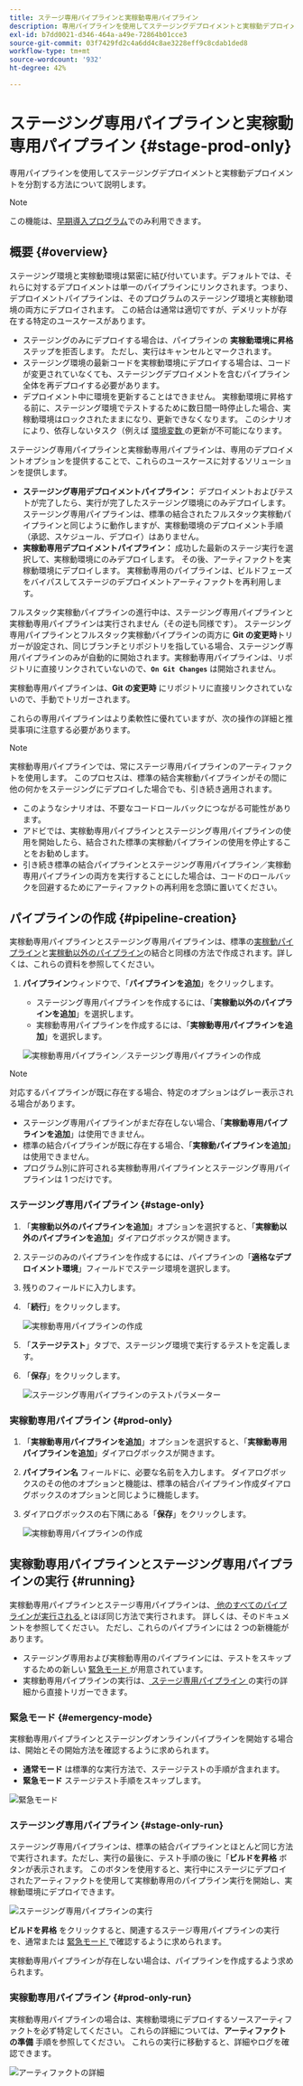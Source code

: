 ```yaml
---
title: ステージ専用パイプラインと実稼動専用パイプライン
description: 専用パイプラインを使用してステージングデプロイメントと実稼動デプロイメントを分割する方法について説明します。
exl-id: b7dd0021-d346-464a-a49e-72864b01cce3
source-git-commit: 03f7429fd2c4a6dd4c8ae3228eff9c8cdab1ded8
workflow-type: tm+mt
source-wordcount: '932'
ht-degree: 42%

---
```


# ステージング専用パイプラインと実稼動専用パイプライン {#stage-prod-only}

専用パイプラインを使用してステージングデプロイメントと実稼動デプロイメントを分割する方法について説明します。

>[!NOTE]
>
>この機能は、[早期導入プログラム](/help/release-notes/current.md#early-adoption)でのみ利用できます。

## 概要 {#overview}

ステージング環境と実稼動環境は緊密に結び付いています。デフォルトでは、それらに対するデプロイメントは単一のパイプラインにリンクされます。つまり、デプロイメントパイプラインは、そのプログラムのステージング環境と実稼動環境の両方にデプロイされます。 この結合は通常は適切ですが、デメリットが存在する特定のユースケースがあります。

* ステージングのみにデプロイする場合は、パイプラインの **実稼動環境に昇格** ステップを拒否します。 ただし、実行はキャンセルとマークされます。
* ステージング環境の最新コードを実稼動環境にデプロイする場合は、コードが変更されていなくても、ステージングデプロイメントを含むパイプライン全体を再デプロイする必要があります。
* デプロイメント中に環境を更新することはできません。 実稼動環境に昇格する前に、ステージング環境でテストするために数日間一時停止した場合、実稼動環境はロックされたままになり、更新できなくなります。 このシナリオにより、依存しないタスク（例えば [ 環境変数 ](/help/getting-started/build-environment.md#environment-variables) の更新が不可能になります。

ステージング専用パイプラインと実稼動専用パイプラインは、専用のデプロイメントオプションを提供することで、これらのユースケースに対するソリューションを提供します。

* **ステージング専用デプロイメントパイプライン：** デプロイメントおよびテストが完了したら、実行が完了したステージング環境にのみデプロイします。 ステージング専用パイプラインは、標準の結合されたフルスタック実稼動パイプラインと同じように動作しますが、実稼動環境のデプロイメント手順（承認、スケジュール、デプロイ）はありません。
* **実稼動専用デプロイメントパイプライン：** 成功した最新のステージ実行を選択して、実稼動環境にのみデプロイします。 その後、アーティファクトを実稼動環境にデプロイします。 実稼動専用のパイプラインは、ビルドフェーズをバイパスしてステージのデプロイメントアーティファクトを再利用します。

フルスタック実稼動パイプラインの進行中は、ステージング専用パイプラインと実稼動専用パイプラインは実行されません（その逆も同様です）。 ステージング専用パイプラインとフルスタック実稼動パイプラインの両方に **Git の変更時**&#x200B;トリガーが設定され、同じブランチとリポジトリを指している場合、ステージング専用パイプラインのみが自動的に開始されます。実稼動専用パイプラインは、リポジトリに直接リンクされていないので、**`On Git Changes`** は開始されません。

実稼動専用パイプラインは、**Git の変更時** にリポジトリに直接リンクされていないので、手動でトリガーされます。

これらの専用パイプラインはより柔軟性に優れていますが、次の操作の詳細と推奨事項に注意する必要があります。

>[!NOTE]
>
>実稼動専用パイプラインでは、常にステージ専用パイプラインのアーティファクトを使用します。 このプロセスは、標準の結合実稼動パイプラインがその間に他の何かをステージングにデプロイした場合でも、引き続き適用されます。
>
>* このようなシナリオは、不要なコードロールバックにつながる可能性があります。
>* アドビでは、実稼動専用パイプラインとステージング専用パイプラインの使用を開始したら、結合された標準の実稼動パイプラインの使用を停止することをお勧めします。
>* 引き続き標準の結合パイプラインとステージング専用パイプライン／実稼動専用パイプラインの両方を実行することにした場合は、コードのロールバックを回避するためにアーティファクトの再利用を念頭に置いてください。

## パイプラインの作成 {#pipeline-creation}

実稼動専用パイプラインとステージング専用パイプラインは、標準の[実稼動パイプライン](/help/using/production-pipelines.md)と[実稼動以外のパイプライン](/help/using/non-production-pipelines.md)の結合と同様の方法で作成されます。詳しくは、これらの資料を参照してください。

1. **パイプライン**&#x200B;ウィンドウで、「**パイプラインを追加**」をクリックします。

   * ステージング専用パイプラインを作成するには、「**実稼動以外のパイプラインを追加**」を選択します。
   * 実稼動専用パイプラインを作成するには、「**実稼動専用パイプラインを追加**」を選択します。

   ![実稼動専用パイプライン／ステージング専用パイプラインの作成](/help/assets/configure-pipelines/prod-stage-pipelines.png)

>[!NOTE]
>
>対応するパイプラインが既に存在する場合、特定のオプションはグレー表示される場合があります。
>
>* ステージング専用パイプラインがまだ存在しない場合、「**実稼動専用パイプラインを追加**」は使用できません。
>* 標準の結合パイプラインが既に存在する場合、「**実稼動パイプラインを追加**」は使用できません。
>* プログラム別に許可される実稼動専用パイプラインとステージング専用パイプラインは 1 つだけです。

### ステージング専用パイプライン {#stage-only}

1. 「**実稼動以外のパイプラインを追加**」オプションを選択すると、「**実稼動以外のパイプラインを追加**」ダイアログボックスが開きます。
1. ステージのみのパイプラインを作成するには、パイプラインの「**適格なデプロイメント環境**」フィールドでステージ環境を選択します。
1. 残りのフィールドに入力します。
1. 「**続行**」をクリックします。

   ![実稼動専用パイプラインの作成](/help/assets/configure-pipelines/stage-only.png)

1. 「**ステージテスト**」タブで、ステージング環境で実行するテストを定義します。
1. 「**保存**」をクリックします。

   ![ステージング専用パイプラインのテストパラメーター](/help/assets/configure-pipelines/stage-only-test.png)

### 実稼動専用パイプライン {#prod-only}

1. 「**実稼動専用パイプラインを追加**」オプションを選択すると、「**実稼動専用パイプラインを追加**」ダイアログボックスが開きます。
1. **パイプライン名** フィールドに、必要な名前を入力します。 ダイアログボックスのその他のオプションと機能は、標準の結合パイプライン作成ダイアログボックスのオプションと同じように機能します。
1. ダイアログボックスの右下隅にある「**保存**」をクリックします。

   ![実稼動専用パイプラインの作成](/help/assets/configure-pipelines/prod-only-pipeline.png)

## 実稼動専用パイプラインとステージング専用パイプラインの実行 {#running}

実稼動専用パイプラインとステージ専用パイプラインは、[ 他のすべてのパイプラインが実行される ](/help/using/managing-pipelines.md#running-pipelines) とほぼ同じ方法で実行されます。 詳しくは、そのドキュメントを参照してください。 ただし、これらのパイプラインには 2 つの新機能があります。

* ステージング専用および実稼動専用のパイプラインには、テストをスキップするための新しい [ 緊急モード ](#emergency-mode) が用意されています。
* 実稼動専用パイプラインの実行は、[ ステージ専用パイプライン ](#stage-only-run) の実行の詳細から直接トリガーできます。

### 緊急モード {#emergency-mode}

実稼動専用パイプラインとステージングオンラインパイプラインを開始する場合は、開始とその開始方法を確認するように求められます。

* **通常モード** は標準的な実行方法で、ステージテストの手順が含まれます。
* **緊急モード** ステージテスト手順をスキップします。

![ 緊急モード ](/help/assets/configure-pipelines/emergency-mode.png)

### ステージング専用パイプライン {#stage-only-run}

ステージング専用パイプラインは、標準の結合パイプラインとほとんど同じ方法で実行されます。ただし、実行の最後に、テスト手順の後に「**ビルドを昇格** ボタンが表示されます。 このボタンを使用すると、実行中にステージにデプロイされたアーティファクトを使用して実稼動専用のパイプライン実行を開始し、実稼動環境にデプロイできます。

![ステージング専用パイプラインの実行](/help/assets/configure-pipelines/stage-only-pipeline-run.png)

**ビルドを昇格** をクリックすると、関連するステージ専用パイプラインの実行を、通常または [ 緊急モード ](#emergency-mode) で確認するように求められます。

実稼動専用パイプラインが存在しない場合は、パイプラインを作成するよう求められます。

### 実稼動専用パイプライン {#prod-only-run}

実稼動専用パイプラインの場合は、実稼動環境にデプロイするソースアーティファクトを必ず特定してください。 これらの詳細については、**アーティファクトの準備** 手順を参照してください。 これらの実行に移動すると、詳細やログを確認できます。

![アーティファクトの詳細](/help/assets/configure-pipelines/prod-only-pipeline-run.png)
